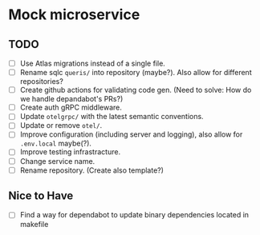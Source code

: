 # Mock microservice

## TODO

- [ ] Use Atlas migrations instead of a single file.
- [ ] Rename sqlc `queris/` into repository (maybe?). Also allow for different repositories?
- [ ] Create github actions for validating code gen. (Need to solve: How do we handle depandabot's PRs?)
- [ ] Create auth gRPC middleware.
- [ ] Update `otelgrpc/` with the latest semantic conventions.
- [ ] Update or remove `otel/`.
- [ ] Improve configuration (including server and logging), also allow for `.env.local` maybe(?).
- [ ] Improve testing infrastracture.
- [ ] Change service name.
- [ ] Rename repository. (Create also template?)

## Nice to Have

- [ ] Find a way for dependabot to update binary dependencies located in makefile
